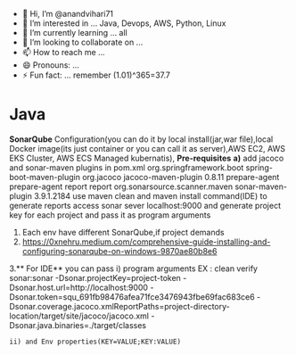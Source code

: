 - 👋 Hi, I’m @anandvihari71
- 👀 I’m interested in ... Java, Devops, AWS, Python, Linux
- 🌱 I’m currently learning ... all
- 💞️ I’m looking to collaborate on ...
- 📫 How to reach me ...
- 😄 Pronouns: ...
- ⚡ Fun fact: ... remember (1.01)^365=37.7

<!---
anandvihari71/anandvihari71 is a ✨ special ✨ repository because its `README.md` (this file) appears on your GitHub profile.
You can click the Preview link to take a look at your changes.
--->

Java
========
**SonarQube** Configuration(you can do it by local install(jar,war file),local Docker image(its just container or you can call it as server),AWS EC2, AWS EKS Cluster, AWS ECS Managed kubernatis), 
**Pre-requisites**
**a)** add jacoco and sonar-maven plugins in pom.xml
<build>
		<plugins>
			<plugin>
				<groupId>org.springframework.boot</groupId>
				<artifactId>spring-boot-maven-plugin</artifactId>
			</plugin>
			<plugin>
				<groupId>org.jacoco</groupId>
				<artifactId>jacoco-maven-plugin</artifactId>
				<version>0.8.11</version>
				<executions>
					<execution>
						<id>prepare-agent</id>
						<goals>
							<goal>prepare-agent</goal>
						</goals>
					</execution>
					<execution>
						<id>report</id>
						<goals>
							<goal>report</goal>
						</goals>
					</execution>
				</executions>
			</plugin>
			<plugin>
				<groupId>org.sonarsource.scanner.maven</groupId>
				<artifactId>sonar-maven-plugin</artifactId>
				<version>3.9.1.2184</version>
			</plugin>
		</plugins>
	</build>
 use maven clean and maven install command(IDE) to generate reports
access sonar sever localhost:9000 and generate project key for each project and pass it as program arguments
1. Each env have different SonarQube,if project demands
2. https://0xnehru.medium.com/comprehensive-guide-installing-and-configuring-sonarqube-on-windows-9870ae80b8e6

3.** For IDE** you can pass 
    i) program arguments EX : 
    clean verify sonar:sonar -Dsonar.projectKey=project-token -Dsonar.host.url=http://localhost:9000 -        
    Dsonar.token=squ_691fb98476afea71fce3476943fbe69fac683ce6 -Dsonar.coverage.jacoco.xmlReportPaths=project-directory-location/target/site/jacoco/jacoco.xml -Dsonar.java.binaries=./target/classes

    ii) and Env properties(KEY=VALUE;KEY:VALUE)
